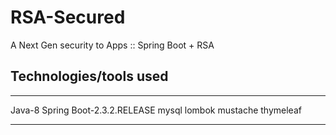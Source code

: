 # RSA-Secured
A Next Gen security to Apps :: Spring Boot + RSA

## Technologies/tools used
 ----
Java-8
Spring Boot-2.3.2.RELEASE
mysql
lombok
mustache
thymeleaf

 ----
